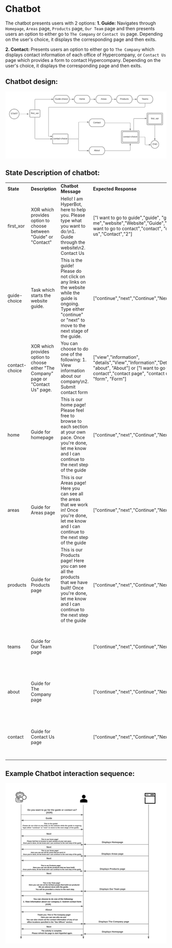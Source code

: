 # Chatbot

The chatbot presents users with 2 options:
**1. Guide:** Navigates through `Homepage`, `Areas` page, `Products` page, `Our Team` page and then presents users an option to either go to `The Company` or `Contact Us` page. Depending on the user's choice, it displays the corresponding page and then exits.

**2. Contact:** Presents users an option to either go to `The Company` which displays contact information of each office of Hypercompany, or `Contact Us` page which provides a form to contact Hypercompany. Depending on the user's choice, it displays the corresponding page and then exits.

## Chatbot design:
![Chatbot model](./chatbot-model.png)

## State Description of chatbot:

<table>
    <tr>
        <td><b>State</b></td>
        <td><b>Description</b></td>
        <td><b>Chatbot Message</b></td>
        <td><b>Expected Response</b></td>
        <td><b>Page Displayed</b></td>
        <td><b>Next Step</b></td>
        <td><b>Unknown message</b></td>
    </tr>
    <tr>
        <td>first_xor</td>
        <td>XOR which provides option to choose between "Guide" or "Contact"</td>
        <td>Hello! I am HyperBot, here to help you. Please type what you want to do:\n1. Guide through the website\n2. Contact Us</td>
        <td>["I want to go to guide","guide", "guide me","website","Website","Guide","1"] or ["I want to go to contact","contact", "contact us","Contact","2"]</td>
        <td>Current page where user has already navigated to</td>
        <td>Either "guide-choice" or "contact-choice" based on user response</td>
        <td>I cannot understand. Please enter \"guide\" or \"contact\" to continue.</td>
    </tr>
    <tr>
        <td>guide-choice</td>
        <td>Task which starts the website guide.</td>
        <td>This is the guide! Please do not click on any links on the website while the guide is ongoing. Type either "continue" or "next" to move to the next stage of the guide.</td>
        <td>["continue","next","Continue","Next"]</td>
        <td>Current page where user has already navigated to</td>
        <td>home</td>
        <td>I don't understand. Do you want to continue? Enter either next or continue</td>
    </tr>
    <tr>
        <td>contact-choice</td>
        <td>XOR which provides option to choose either "The Company" page or "Contact Us" page.</td>
        <td>You can choose to do one of the following: 1. View information about our company\n2. Submit contact form</td>
        <td>["view","information", "details","View","Information","Details","1", "about", "About"] or ["I want to go to contact","contact page", "contact us","2", "form", "Form"]</td>
        <td>Current page where user has already navigated to</td>
        <td>Either "about" or "contact" based on user response</td>
        <td>I cannot understand. Please enter "about" or "contact" to continue.</td>
    </tr>
    <tr>
        <td>home</td>
        <td>Guide for homepage</td>
        <td>This is our home page! Please feel free to browse to each section at your own pace. Once you're done, let me know and I can continue to the next step of the guide</td>
        <td>["continue","next","Continue","Next"]</td>
        <td>/ (Homepage)</td>
        <td>products</td>
        <td>I don't understand. Do you want to continue? Enter either next or continue</td>
    </tr>
    <tr>
        <td>areas</td>
        <td>Guide for Areas page</td>
        <td>This is our Areas page! Here you can see all the areas that we work in! Once you're done, let me know and I can continue to the next step of the guide</td>
        <td>["continue","next","Continue","Next"]</td>
        <td>/areas</td>
        <td>products</td>
        <td>I don't understand. Do you want to continue? Enter either next or continue</td>
    </tr>
    <tr>
        <td>products</td>
        <td>Guide for Products page</td>
        <td>This is our Products page! Here you can see all the products that we have built! Once you're done, let me know and I can continue to the next step of the guide</td>
        <td>["continue","next","Continue","Next"]</td>
        <td>/products</td>
        <td>teams</td>
        <td>I don't understand. Do you want to continue? Enter either next or continue</td>
    </tr>
    <tr>
        <td>teams</td>
        <td>Guide for Our Team page</td>
        <td></td>
        <td>["continue","next","Continue","Next"]</td>
        <td>/our_team</td>
        <td>contact-choice</td>
        <td>I don't understand. Do you want to continue? Enter either next or continue</td>
    </tr>
    <tr>
        <td>about</td>
        <td>Guide for The Company page</td>
        <td></td>
        <td>["continue","next","Continue","Next"]</td>
        <td>/the_company</td>
        <td></td>
        <td>I don't understand. Do you want to continue? Enter either next or continue</td>
    </tr>
    <tr>
        <td>contact</td>
        <td>Guide for Contact Us page</td>
        <td></td>
        <td>["continue","next","Continue","Next"]</td>
        <td>/contact_us</td>
        <td></td>
        <td>I don't understand. Do you want to continue? Enter either next or continue</td>
    </tr>
</table>


## Example Chatbot interaction sequence:
![Chatbot guide interaction](./chatbot-interaction.png)